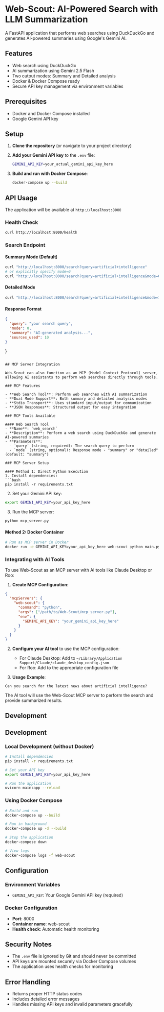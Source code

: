 # Web-Scout: AI-Powered Search with LLM Summarization

A FastAPI application that performs web searches using DuckDuckGo and generates AI-powered summaries using Google's Gemini AI.

## Features

- Web search using DuckDuckGo
- AI summarization using Gemini 2.5 Flash
- Two output modes: Summary and Detailed analysis
- Docker & Docker Compose ready
- Secure API key management via environment variables

## Prerequisites

- Docker and Docker Compose installed
- Google Gemini API key

## Setup

1. **Clone the repository** (or navigate to your project directory)

2. **Add your Gemini API key** to the `.env` file:
   ```bash
   GEMINI_API_KEY=your_actual_gemini_api_key_here
   ```

3. **Build and run with Docker Compose**:
   ```bash
   docker-compose up --build
   ```

## API Usage

The application will be available at `http://localhost:8000`

### Health Check
```bash
curl http://localhost:8000/health
```

### Search Endpoint

#### Summary Mode (Default)
```bash
curl "http://localhost:8000/search?query=artificial+intelligence"
# or explicitly specify mode=0
curl "http://localhost:8000/search?query=artificial+intelligence&mode=0"
```

#### Detailed Mode
```bash
curl "http://localhost:8000/search?query=artificial+intelligence&mode=1"
```

#### Response Format
```json
{
  "query": "your search query",
  "mode": 0,
  "summary": "AI-generated analysis...",
  "sources_used": 10
}
```

}
```

## MCP Server Integration

Web-Scout can also function as an MCP (Model Context Protocol) server, allowing AI assistants to perform web searches directly through tools.

### MCP Features

- **Web Search Tool**: Perform web searches with AI summarization
- **Dual Mode Support**: Both summary and detailed analysis modes
- **Stdio Transport**: Uses standard input/output for communication
- **JSON Responses**: Structured output for easy integration

### MCP Tools Available

#### Web Search Tool
- **Name**: `web_search`
- **Description**: Perform a web search using DuckDuckGo and generate AI-powered summaries
- **Parameters**:
  - `query` (string, required): The search query to perform
  - `mode` (string, optional): Response mode - "summary" or "detailed" (default: "summary")

### MCP Server Setup

#### Method 1: Direct Python Execution
1. Install dependencies:
```bash
pip install -r requirements.txt
```

2. Set your Gemini API key:
```bash
export GEMINI_API_KEY=your_api_key_here
```

3. Run the MCP server:
```bash
python mcp_server.py
```

#### Method 2: Docker Container
```bash
# Run as MCP server in Docker
docker run -e GEMINI_API_KEY=your_api_key_here web-scout python main.py --mcp
```

### Integrating with AI Tools

To use Web-Scout as an MCP server with AI tools like Claude Desktop or Roo:

1. **Create MCP Configuration**:
```json
{
  "mcpServers": {
    "web-scout": {
      "command": "python",
      "args": ["/path/to/Web-Scout/mcp_server.py"],
      "env": {
        "GEMINI_API_KEY": "your_gemini_api_key_here"
      }
    }
  }
}
```

2. **Configure your AI tool** to use the MCP configuration:
   - For Claude Desktop: Add to `~/Library/Application Support/Claude/claude_desktop_config.json`
   - For Roo: Add to the appropriate configuration file

3. **Usage Example**:
```
Can you search for the latest news about artificial intelligence?
```

The AI tool will use the Web-Scout MCP server to perform the search and provide summarized results.

## Development
## Development

### Local Development (without Docker)
```bash
# Install dependencies
pip install -r requirements.txt

# Set your API key
export GEMINI_API_KEY=your_api_key_here

# Run the application
uvicorn main:app --reload
```

### Using Docker Compose
```bash
# Build and run
docker-compose up --build

# Run in background
docker-compose up -d --build

# Stop the application
docker-compose down

# View logs
docker-compose logs -f web-scout
```

## Configuration

### Environment Variables
- `GEMINI_API_KEY`: Your Google Gemini API key (required)

### Docker Configuration
- **Port**: 8000
- **Container name**: web-scout
- **Health check**: Automatic health monitoring

## Security Notes

- The `.env` file is ignored by Git and should never be committed
- API keys are mounted securely via Docker Compose volumes
- The application uses health checks for monitoring

## Error Handling

- Returns proper HTTP status codes
- Includes detailed error messages
- Handles missing API keys and invalid parameters gracefully